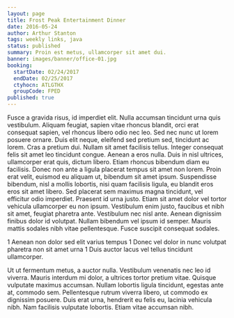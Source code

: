 ```yaml
---
layout: page
title: Frost Peak Entertainment Dinner
date: 2016-05-24
author: Arthur Stanton
tags: weekly links, java
status: published
summary: Proin est metus, ullamcorper sit amet dui.
banner: images/banner/office-01.jpg
booking:
  startDate: 02/24/2017
  endDate: 02/25/2017
  ctyhocn: ATLGTHX
  groupCode: FPED
published: true
---
```

Fusce a gravida risus, id imperdiet elit. Nulla accumsan tincidunt urna quis vestibulum. Aliquam feugiat, sapien vitae rhoncus blandit, orci erat consequat sapien, vel rhoncus libero odio nec leo. Sed nec nunc ut lorem posuere ornare. Duis elit neque, eleifend sed pretium sed, tincidunt ac lorem. Cras a pretium dui. Nullam sit amet facilisis tellus. Integer consequat felis sit amet leo tincidunt congue. Aenean a eros nulla.
Duis in nisl ultrices, ullamcorper erat quis, dictum libero. Etiam rhoncus bibendum diam eu facilisis. Donec non ante a ligula placerat tempus sit amet non lorem. Proin erat velit, euismod eu aliquam ut, bibendum sit amet ipsum. Suspendisse bibendum, nisl a mollis lobortis, nisi quam facilisis ligula, eu blandit eros eros sit amet libero. Sed placerat sem maximus magna tincidunt, vel efficitur odio imperdiet. Praesent id urna justo. Etiam sit amet dolor vel tortor vehicula ullamcorper eu non ipsum. Vestibulum enim justo, faucibus et nibh sit amet, feugiat pharetra ante. Vestibulum nec nisl ante. Aenean dignissim finibus dolor id volutpat. Nullam bibendum vel ipsum id semper. Mauris mattis sodales nibh vitae pellentesque. Fusce suscipit consequat sodales.

1 Aenean non dolor sed elit varius tempus
1 Donec vel dolor in nunc volutpat pharetra non sit amet urna
1 Duis auctor lacus vel tellus tincidunt ullamcorper.

Ut ut fermentum metus, a auctor nulla. Vestibulum venenatis nec leo id viverra. Mauris interdum mi dolor, a ultrices tortor pretium vitae. Quisque vulputate maximus accumsan. Nullam lobortis ligula tincidunt, egestas ante at, commodo sem. Pellentesque rutrum viverra libero, ut commodo ex dignissim posuere. Duis erat urna, hendrerit eu felis eu, lacinia vehicula nibh. Nam facilisis vulputate lobortis. Etiam vitae accumsan nibh.
